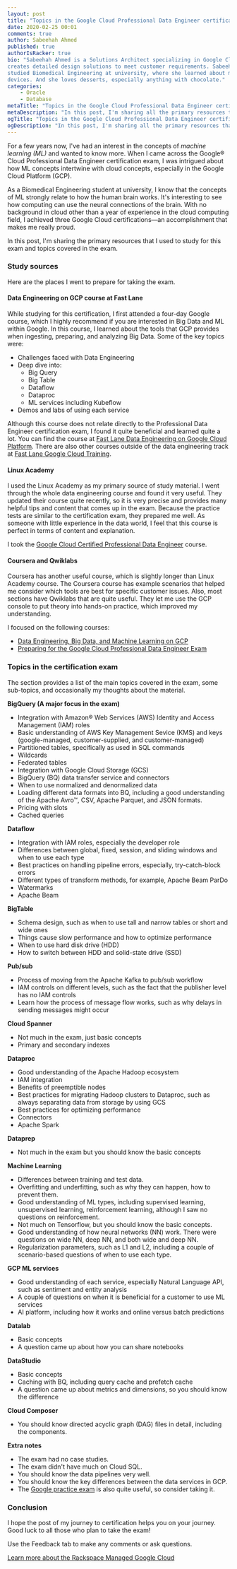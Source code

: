 ```yaml
---
layout: post
title: "Topics in the Google Cloud Professional Data Engineer certification exam"
date: 2020-02-25 00:01
comments: true
author: Sabeehah Ahmed
published: true
authorIsRacker: true
bio: "Sabeehah Ahmed is a Solutions Architect specializing in Google Cloud. She
creates detailed design solutions to meet customer requirements. Sabeehah
studied Biomedical Engineering at university, where she learned about medical
devices. And she loves desserts, especially anything with chocolate."
categories:
    - Oracle
    - Database
metaTitle: "Topics in the Google Cloud Professional Data Engineer certification exam"
metaDescription: "In this post, I'm sharing all the primary resources that I used to study for this exam and topics covered in the exam."
ogTitle: "Topics in the Google Cloud Professional Data Engineer certification exam"
ogDescription: "In this post, I'm sharing all the primary resources that I used to study for this exam and topics covered in the exam."
---
```


For a few years now, I've had an interest in the concepts of *machine learning (ML)*
and wanted to know more. When I came across the Google&reg; Cloud Professional
Data Engineer certification exam, I was intrigued about how ML concepts
intertwine with cloud concepts, especially in the Google Cloud Platform (GCP).

<!-- more -->

As a Biomedical Engineering student at university, I know that the concepts of
ML strongly relate to how the human brain works. It's interesting to see how
computing can use the neural connections of the brain. With no background in
cloud other than a year of experience in the cloud computing field, I achieved
three Google Cloud certifications&mdash;an accomplishment that makes me really
proud.

In this post, I'm sharing the primary resources that I used to study for this
exam and topics covered in the exam.

### Study sources

Here are the places I went to prepare for taking the exam.

#### Data Engineering on GCP course at Fast Lane

While studying for this certification, I first attended a four-day Google course,
which I highly recommend if you are interested in Big Data and ML within Google.
In this course, I learned about the tools that GCP provides when ingesting,
preparing, and analyzing Big Data. Some of the key topics were:

- Challenges faced with Data Engineering
- Deep dive into:
    -	Big Query
    -	Big Table
    -	Dataflow
    -	Dataproc
    -	ML services including Kubeflow
- Demos and labs of using each service

Although this course does not relate directly to the Professional Data Engineer
certification exam, I found it quite beneficial and learned quite a lot. You can
find the course at
[Fast Lane Data Engineering on Google Cloud Platform](https://www.fastlaneus.com/course/google-degcp).
There are also other courses outside of the data
engineering track at
[Fast Lane Google Cloud Training](https://www.fastlaneus.com/google-cloud-training).

#### Linux Academy

I used the Linux Academy as my primary source of study material. I went through the
whole data engineering course and found it very useful. They updated their
course quite recently, so it is very precise and provides many helpful tips
and content that comes up in the exam. Because the practice tests are similar
to the certification exam, they prepared me well. As someone with little
experience in the data world, I feel that this course is perfect in terms of
content and explanation.

I took the
[Google Cloud Certified Professional Data Engineer](https://linuxacademy.com/course/google-cloud-data-engineer/)
course.

#### Coursera and Qwiklabs

Coursera has another useful course, which is slightly longer than Linux Academy
course. The Coursera course has example scenarios that helped me consider which
tools are best for specific customer issues. Also, most sections have Qwiklabs
that are quite useful. They let me use the GCP console to put theory into hands-on
practice, which improved my understanding.

I focused on the following courses:

- [Data Engineering, Big Data, and Machine Learning on GCP](https://www.coursera.org/specializations/gcp-data-machine-learning)
- [Preparing for the Google Cloud Professional Data Engineer Exam](https://www.coursera.org/professional-certificates/gcp-data-engineering)

### Topics in the certification exam

The section provides a list of the main topics covered in the exam, some
sub-topics, and occasionally my thoughts about the material.

**BigQuery (A major focus in the exam)**

-	Integration with Amazon&reg; Web Services (AWS) Identity and Access Management
   (IAM) roles
-	Basic understanding of AWS Key Management Sevice (KMS) and keys (google-managed,
   customer-supplied, and customer-managed)
-	Partitioned tables, specifically as used in SQL commands
-	Wildcards
-	Federated tables
-	Integration with Google Cloud Storage (GCS)
-	BigQuery (BQ) data transfer service and connectors
-	When to use normalized and denormalized data
-	Loading different data formats into BQ, including a good understanding
   of the Apache Avro&trade;, CSV, Apache Parquet, and JSON formats.
-	Pricing with slots
-	Cached queries

**Dataflow**

- Integration with IAM roles, especially the developer role
- Differences between global, fixed, session, and sliding windows and when to
  use each type
- Best practices on handling pipeline errors, especially, try-catch-block errors
- Different types of transform methods, for example, Apache Beam ParDo
- Watermarks
- Apache Beam

**BigTable**

- Schema design, such as when to use tall and narrow tables or short and wide ones
- Things cause slow performance and how to optimize performance
- When to use hard disk drive (HDD)
- How to switch between HDD and solid-state drive (SSD)

**Pub/sub**

- Process of moving from the Apache Kafka to pub/sub workflow
- IAM controls on different levels, such as the fact that the publisher level
  has no IAM controls
- Learn how the process of message flow works, such as why delays in sending
  messages might occur

**Cloud Spanner**

- Not much in the exam, just basic concepts
- Primary and secondary indexes

**Dataproc**

- Good understanding of the Apache Hadoop ecosystem
- IAM integration
- Benefits of preemptible nodes
- Best practices for migrating Hadoop clusters to Dataproc, such as always
  separating data from storage by using GCS
- Best practices for optimizing performance
- Connectors
- Apache Spark

**Dataprep**

- Not much in the exam but you should know the basic concepts

**Machine Learning**

- Differences between training and test data.
- Overfitting and underfitting, such as why they can happen, how to prevent them.
- Good understanding of ML types, including supervised learning, unsupervised
  learning, reinforcement learning, although I saw no questions on reinforcement.
- Not much on Tensorflow, but you should know the basic concepts.
- Good understanding of how neural networks (NN) work. There were questions on
  wide NN, deep NN, and both wide and deep NN.
- Regularization parameters, such as L1 and L2, including a couple of
  scenario-based questions of when to use each type.

**GCP ML services**

- Good understanding of each service, especially Natural Language API, such as
  sentiment and entity analysis
- A couple of questions on when it is beneficial for a customer to use
  ML services
- AI platform, including how it works and online versus batch predictions

**Datalab**

- Basic concepts
- A question came up about how you can share notebooks

**DataStudio**

- Basic concepts
- Caching with BQ, including query cache and prefetch cache
- A question came up about metrics and dimensions, so you should know the difference

**Cloud Composer**

- You should know directed acyclic graph (DAG) files in detail, including the
  components.

**Extra notes**

- The exam had no case studies.
- The exam didn't have much on Cloud SQL.
- You should know the data pipelines very well.
- You should know the key differences between the data services in GCP.
- The [Google practice exam](https://cloud.google.com/certification/practice-exam/data-engineer)
  is also quite useful, so consider taking it.

### Conclusion

I hope the post of my journey to certification helps you on your journey. Good
luck to all those who plan to take the exam!

Use the Feedback tab to make any comments or ask questions.

<a class="cta teal" id="cta" href="https://www.rackspace.com/managed-google-cloud">Learn more about the Rackspace Managed Google Cloud</a>
